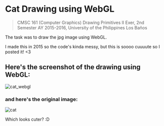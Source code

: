 # Cat Drawing using WebGL
> CMSC 161 (Computer Graphics) Drawing Primitives II Exer, 2nd Semester AY 2015-2016, University of the Philippines Los Baños

The task was to draw the jpg image using WebGL.

I made this in 2015 so the code's kinda messy, but this is soooo cuuuute so I posted it! <3

## Here's the screenshot of the drawing using WebGL:

![cat_webgl](https://user-images.githubusercontent.com/16219782/61994927-387f9d00-b0b4-11e9-85a6-3efe13a1df40.png)

### and here's the original image:

![cat](https://user-images.githubusercontent.com/16219782/61994793-dc1b7e00-b0b1-11e9-882e-a1617bcfeeb9.jpg)

Which looks cuter? :D
